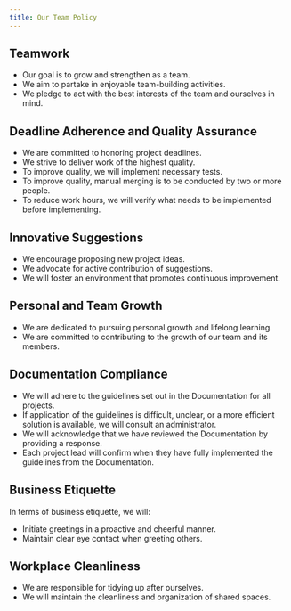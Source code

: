 ```yaml
---
title: Our Team Policy
---
```


## Teamwork

- Our goal is to grow and strengthen as a team.
- We aim to partake in enjoyable team-building activities.
- We pledge to act with the best interests of the team and ourselves in mind.

## Deadline Adherence and Quality Assurance

- We are committed to honoring project deadlines.
- We strive to deliver work of the highest quality.
- To improve quality, we will implement necessary tests.
- To improve quality, manual merging is to be conducted by two or more people.
- To reduce work hours, we will verify what needs to be implemented before implementing.

## Innovative Suggestions

- We encourage proposing new project ideas.
- We advocate for active contribution of suggestions.
- We will foster an environment that promotes continuous improvement.

## Personal and Team Growth

- We are dedicated to pursuing personal growth and lifelong learning.
- We are committed to contributing to the growth of our team and its members.

## Documentation Compliance

- We will adhere to the guidelines set out in the Documentation for all projects.
- If application of the guidelines is difficult, unclear, or a more efficient solution is available, we will consult an administrator.
- We will acknowledge that we have reviewed the Documentation by providing a response.
- Each project lead will confirm when they have fully implemented the guidelines from the Documentation.

## Business Etiquette

In terms of business etiquette, we will:

- Initiate greetings in a proactive and cheerful manner.
- Maintain clear eye contact when greeting others.

## Workplace Cleanliness

- We are responsible for tidying up after ourselves.
- We will maintain the cleanliness and organization of shared spaces.
